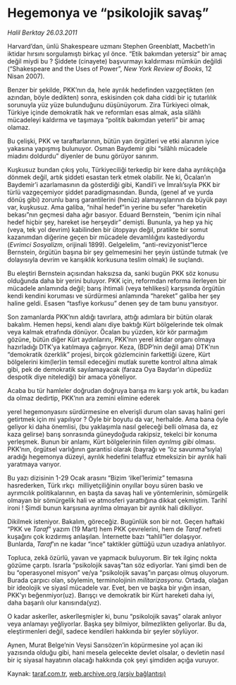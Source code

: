 # Hegemonya ve “psikolojik savaş”

*Halil Berktay 26.03.2011*

<div class="yazi"><p>Harvard’dan, ünlü Shakespeare uzmanı Stephen Greenblatt, Macbeth’in iktidar hırsını sorgulamıştı birkaç yıl önce. “Etik bakımdan yetersiz” bir amaç değil miydi bu ? Şiddete (cinayete) başvurmayı kaldırması mümkün değildi (“Shakespeare and the Uses of Power”, <i>New York</i><i> Review of Books</i>, 12 Nisan 2007).</p>
<p>Benzer bir şekilde, PKK’nın da, hele ayrılık hedefinden vazgeçtikten (en azından, böyle dedikten) sonra, eskisinden çok daha ciddi bir iç tutarlılık sorunuyla yüz yüze bulunduğunu düşünüyorum. Zira Türkiyeci olmak, Türkiye içinde demokratik hak ve reformları esas almak, asla silâhlı mücadeleyi kaldırma ve taşımaya “politik bakımdan yeterli” bir amaç olamaz. </p>
<p>Bu çelişki, PKK ve taraftarlarının, bütün yan örgütleri ve etki alanının iyice yakasına yapışmış bulunuyor. Osman Baydemir gibi “silâhlı mücadele miadını doldurdu” diyenler de bunu görüyor sanırım.</p>
<p>Kuşkusuz bundan çıkış yolu, Türkiyeciliği terkedip bir kere daha ayrılıkçılığa dönmek değil, artık şiddeti esastan terk etmek olabilir. Ne ki, Öcalan’ın Baydemir’i azarlamasının da gösterdiği gibi, Kandil’i ve İmralı’sıyla PKK bir türlü vazgeçemiyor şiddet paradigmasından. Bunda, (genel af ve yurda dönüş gibi) zorunlu barış garantilerini (henüz) alamayışlarının da büyük payı var, kuşkusuz. Ama galiba, “nihaî hedef”in yerine bu sefer “hareketin bekası”nın geçmesi daha ağır basıyor. Eduard Bernstein, “benim için nihaî hedef hiçbir şey, hareket ise herşeydir” demişti. Bununla, ya hep ya hiç (veya, tek yol devrim) kabilinden bir ütopyayı değil, pratikte bir somut kazanımdan diğerine geçen bir mücadele devamlılığını kastediyordu (<i>Evrimci Sosyalizm</i>, orijinali 1899). Gelgelelim, “anti-revizyonist”lerce Bernstein, örgütün başına bir şey gelmemesini her şeyin üstünde tutmak (ve dolayısıyla devrim ve karışıklık korkusuna teslim olmak) ile suçlandı.     </p>
<p>Bu eleştiri Bernstein açısından haksızsa da, sanki bugün PKK söz konusu olduğunda daha bir yerini buluyor. PKK için, reformdan reforma ilerleyen bir mücadele anlamında değil; barış ihtimali (veya tehlikesi) karşısında örgütün kendi kendini koruması ve sürdürmesi anlamında “hareket” galiba her şey haline geldi. Esasen “tasfiye korkusu” denen şey de tam bunu yansıtıyor.  </p>
<p>Son zamanlarda PKK’nın aldığı tavırlara, attığı adımlara bir bütün olarak bakalım. Hemen hepsi, kendi alanı diye baktığı Kürt bölgelerinde tek olmak veya kalmak etrafında dönüyor. Öcalan bu yüzden, kör kör parmağım gözüne, bütün diğer Kürt aydınlarını, PKK’nın yerel iktidar organı olmaya hazırladığı DTK’ya katılmaya çağırıyor. Keza, (BDP’nin değil ama) DTK’nın “demokratik özerklik” projesi, birçok gözlemcinin farkettiği üzere, Kürt bölgelerini kim(ler)in temsil edeceğini mutlak surette kontrol altına almak gibi, pek de demokratik sayılamayacak (faraza Oya Baydar’ın düpedüz despotik diye nitelediği) bir amaca yöneliyor.    </p>
<p>Acaba bu tür hamleler doğrudan doğruya barışa mı karşı   yok artık, bu kadarı da olmaz dedirtip, PKK’nın ara zemini elimine ederek</p>
<p>yerel hegemonyasını sürdürmesine en elverişli durum olan savaş halini geri getirtmek için mi yapılıyor ? Öyle bir boyutu da var, herhalde. Ama bana öyle geliyor ki daha önemlisi, (bu yaklaşımla nasıl geleceği belli olmasa da, ez kaza gelirse) barış sonrasında güneydoğuda rakipsiz, tekelci bir konuma yerleşmek. Bunun bir anlamı, Kürt bölgelerinin fiilen <i>ayrılmış gibi</i> olması. PKK’nın, örgütsel varlığının garantisi olarak (bayrağı ve “öz savunma”sıyla) aradığı hegemonya düzeyi, ayrılık hedefini telaffuz etmeksizin bir ayrılık hali yaratmaya varıyor.</p>
<p>Bu yazı dizisinin 1-29 Ocak arasını “Bizim ‘ilkel’lerimiz” temasına hasrederken, Türk ırkçı  milliyetçiliğinin onyıllar boyu süren baskı ve ayrımcılık politikalarının, en başta da savaş hali ve yöntemlerinin, sömürgelik olmayan bir sömürgelik hali ve atmosferi yarattığına dikkat çekmiştim. Tarihî ironi ! Şimdi bunun karşısına ayrılma olmayan bir ayrılık hali dikiliyor.</p>
<p>Dikilmek isteniyor. Bakalım, göreceğiz. Bugünlük son bir not. Geçen haftaki “PKK ve <i>Taraf</i>” yazım (19 Mart) hem PKK çevrelerini, hem de <i>Taraf</i> nefreti kuşağını çok kızdırmış anlaşılan. İnternette bazı “tahlil”ler dolaşıyor. Bunlarda, <i>Taraf</i>’ın ne kadar “ince” taktikler güttüğü uzun uzadıya anlatılıyor. </p>
<p>Topluca, zekâ özürlü, yavan ve yapmacık buluyorum. Bir tek ilginç nokta gözüme çarptı. Israrla “psikolojik savaş”tan söz ediyorlar. Yani şimdi ben de bu “operasyonel misyon” ve/ya “psikolojik savaş”ın parçası olmuş oluyorum. Burada çarpıcı olan, söylemin, terminolojinin <i>militarizasyonu</i>. Ortada, olağan bir ideolojik ve siyasî mücadele var. Evet, ben ve başka bir yığın insan, PKK’yı beğenmiyor(uz). Barışçı ve demokratik bir Kürt hareketi daha iyi, daha başarılı olur kanısında(yız). </p>
<p>O kadar askerîler, askerîleşmişler ki, bunu “psikolojik savaş” olarak anlıyor veya anlamayı yeğliyorlar. Başka şey bilmiyor, bilmezlikten geliyorlar. Bu da, eleştirmenleri değil, sadece kendileri hakkında bir şeyler söylüyor. </p>
<p>Aynen, Murat Belge’nin Veysi Sarısözen’in köpürmesine yol açan iki yazısında olduğu gibi, hani mesela gelecekte devlet olsalar, o devletin nasıl bir iç siyasal hayatının olacağı hakkında çok şeyi şimdiden açığa vuruyor.  </p>
</div>

Kaynak: [taraf.com.tr](http://www.taraf.com.tr/halil-berktay/makale-hegemonya-ve-psikolojik-savas.htm), [web.archive.org (arşiv bağlantısı)](http://web.archive.org/web/20131022024234/http://www.taraf.com.tr/halil-berktay/makale-hegemonya-ve-psikolojik-savas.htm)
